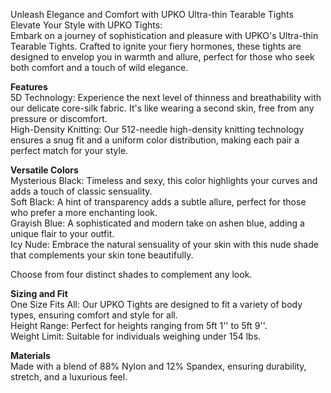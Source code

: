 Unleash Elegance and Comfort with UPKO Ultra-thin Tearable Tights  
Elevate Your Style with UPKO Tights:  
Embark on a journey of sophistication and pleasure with UPKO's Ultra-thin Tearable Tights. Crafted to ignite your fiery hormones, these tights are designed to envelop you in warmth and allure, perfect for those who seek both comfort and a touch of wild elegance.

**Features**  
5D Technology: Experience the next level of thinness and breathability with our delicate core-silk fabric. It's like wearing a second skin, free from any pressure or discomfort.  
High-Density Knitting: Our 512-needle high-density knitting technology ensures a snug fit and a uniform color distribution, making each pair a perfect match for your style.

  
**Versatile Colors**  
Mysterious Black: Timeless and sexy, this color highlights your curves and adds a touch of classic sensuality.  
Soft Black: A hint of transparency adds a subtle allure, perfect for those who prefer a more enchanting look.  
Grayish Blue: A sophisticated and modern take on ashen blue, adding a unique flair to your outfit.  
Icy Nude: Embrace the natural sensuality of your skin with this nude shade that complements your skin tone beautifully.

Choose from four distinct shades to complement any look.

**Sizing and Fit**  
One Size Fits All: Our UPKO Tights are designed to fit a variety of body types, ensuring comfort and style for all.  
Height Range: Perfect for heights ranging from 5ft 1'' to 5ft 9''.  
Weight Limit: Suitable for individuals weighing under 154 lbs.

  
**Materials**  
Made with a blend of 88% Nylon and 12% Spandex, ensuring durability, stretch, and a luxurious feel.